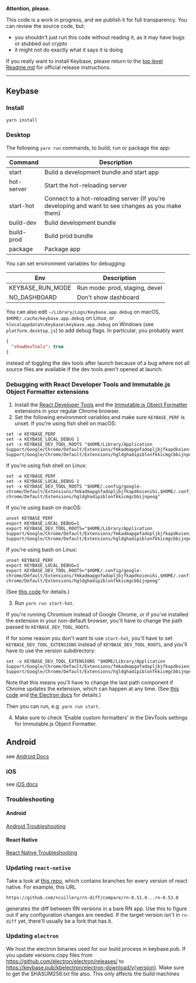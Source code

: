 
**Attention, please.**

This code is a work in progress, and we publish it for full transparency. You can review the source code, but:

 - you shouldn't just run this code without reading it, as it may have bugs or stubbed out crypto
 - it might not do exactly what it says it is doing

If you really want to install Keybase, please return to the [top level Readme.md](https://github.com/keybase/client/blob/master/README.md) for official release instructions.

----------

## Keybase

### Install

```sh
yarn install
```

### Desktop

The following `yarn run` commands, to build, run or package the app:

| Command | Description |
|---------|-------------|
| start | Build a development bundle and start app |
| hot-server | Start the hot-reloading server |
| start-hot | Connect to a hot-reloading server (If you're developing and want to see changes as you make them) |
| build-dev | Build development bundle |
| build-prod | Build prod bundle |
| package | Package app |


You can set environment variables for debugging:

| Env     | Description |
|---------|-------------|
| KEYBASE_RUN_MODE | Run mode: prod, staging, devel |
| NO_DASHBOARD | Don't show dashboard |

You can also edit `~/Library/Logs/Keybase.app.debug` on macOS,
`$HOME/.cache/keybase.app.debug` on Linux, or
`%localappdata%\Keybase\keybase.app.debug` on Windows (see
`platform.desktop.js`) to add debug flags. In particular, you probably want
```json
{
  "showDevTools": true
}
```
instead of toggling the dev tools after launch because of a bug where
not all source files are available if the dev tools aren't opened at launch.

### Debugging with React Developer Tools and Immutable.js Object Formatter extensions

1) Install the [React Developer
Tools](https://chrome.google.com/webstore/detail/react-developer-tools/fmkadmapgofadopljbjfkapdkoienihi)
and the [Immutable.js Object
Formatter](https://chrome.google.com/webstore/detail/immutablejs-object-format/hgldghadipiblonfkkicmgcbbijnpeog)
extensions in your regular Chrome browser.
2) Set the following environment variables and make sure
`KEYBASE_PERF` is unset. If you're using fish shell on macOS:

```
set -e KEYBASE_PERF
set -x KEYBASE_LOCAL_DEBUG 1
set -x KEYBASE_DEV_TOOL_ROOTS "$HOME/Library/Application Support/Google/Chrome/Default/Extensions/fmkadmapgofadopljbjfkapdkoienihi,$HOME/Library/Application Support/Google/Chrome/Default/Extensions/hgldghadipiblonfkkicmgcbbijnpeog"
```

If you're using fish shell on Linux:

```
set -e KEYBASE_PERF
set -x KEYBASE_LOCAL_DEBUG 1
set -x KEYBASE_DEV_TOOL_ROOTS "$HOME/.config/google-chrome/Default/Extensions/fmkadmapgofadopljbjfkapdkoienihi,$HOME/.config/google-chrome/Default/Extensions/hgldghadipiblonfkkicmgcbbijnpeog"
```

If you're using bash on macOS:

```
unset KEYBASE_PERF
export KEYBASE_LOCAL_DEBUG=1
export KEYBASE_DEV_TOOL_ROOTS="$HOME/Library/Application Support/Google/Chrome/Default/Extensions/fmkadmapgofadopljbjfkapdkoienihi,$HOME/Library/Application Support/Google/Chrome/Default/Extensions/hgldghadipiblonfkkicmgcbbijnpeog"
```

If you're using bash on Linux:

```
unset KEYBASE_PERF
export KEYBASE_LOCAL_DEBUG=1
export KEYBASE_DEV_TOOL_ROOTS="$HOME/.config/google-chrome/Default/Extensions/fmkadmapgofadopljbjfkapdkoienihi,$HOME/.config/google-chrome/Default/Extensions/hgldghadipiblonfkkicmgcbbijnpeog"
```

(See [this code](https://github.com/keybase/client/blob/master/shared/desktop/yarn-helper/electron.js#L47) for details.)

3) Run `yarn run start-hot`.

If you're running Chromium instead of Google Chrome, or if you've
installed the extension in your non-default browser, you'll have to
change the path passed to `KEYBASE_DEV_TOOL_ROOTS`.

If for some reason you don't want to use `start-hot`, you'll have to
set `KEYBASE_DEV_TOOL_EXTENSIONS` instead of `KEYBASE_DEV_TOOL_ROOTS`,
and you'll have to use the version subdirectory:

```
set -x KEYBASE_DEV_TOOL_EXTENSIONS "$HOME/Library/Application Support/Google/Chrome/Default/Extensions/fmkadmapgofadopljbjfkapdkoienihi/2.5.2_0,$HOME/Library/Application Support/Google/Chrome/Default/Extensions/hgldghadipiblonfkkicmgcbbijnpeog/1.7_0"
```

Note that this means you'll have to change the last path component if
Chrome updates the extension, which can happen at any time. (See [this
code](https://github.com/keybase/client/blob/7e9ad67c0f86a82649f2e81586986892adcdf6fa/shared/desktop/app/dev-tools.js)
and [the Electron
docs](https://electron.atom.io/docs/tutorial/devtools-extension/) for
details.)

Then you can run, e.g. `yarn run start`.

4) Make sure to check 'Enable custom formatters' in the DevTools settings for Immutable.js Object Formatter.

## Android
see [Android Docs](docs/android/overview.md)

### iOS
see [iOS docs](./docs/ios/running.md)

### Troubleshooting

#### Android
[Android Troubleshooting](docs/react-native/running.md#troubleshooting)

#### React Native
[React Native Troubleshooting](docs/react-native/troubleshooting.md)

### Updating `react-native`

Take a look at [this repo](https://github.com/ncuillery/rn-diff), which contains branches for every version of react native. For example, this URL

 `https://github.com/ncuillery/rn-diff/compare/rn-0.51.0...rn-0.53.0`

 generates the diff between RN versions in a bare RN app. Use this to figure out if any configuration changes are needed. If the target version isn't in `rn-diff` yet, there'll usually be a fork that has it.


### Updating `electron`

We host the electron binaries used for our build process in keybase.pub. If you update versions copy files from https://github.com/electron/electron/releases/ to https://keybase.pub/kbelectron/electron-download/v{version}. Make sure to get the SHASUM256.txt file also. This only affects the build machines
